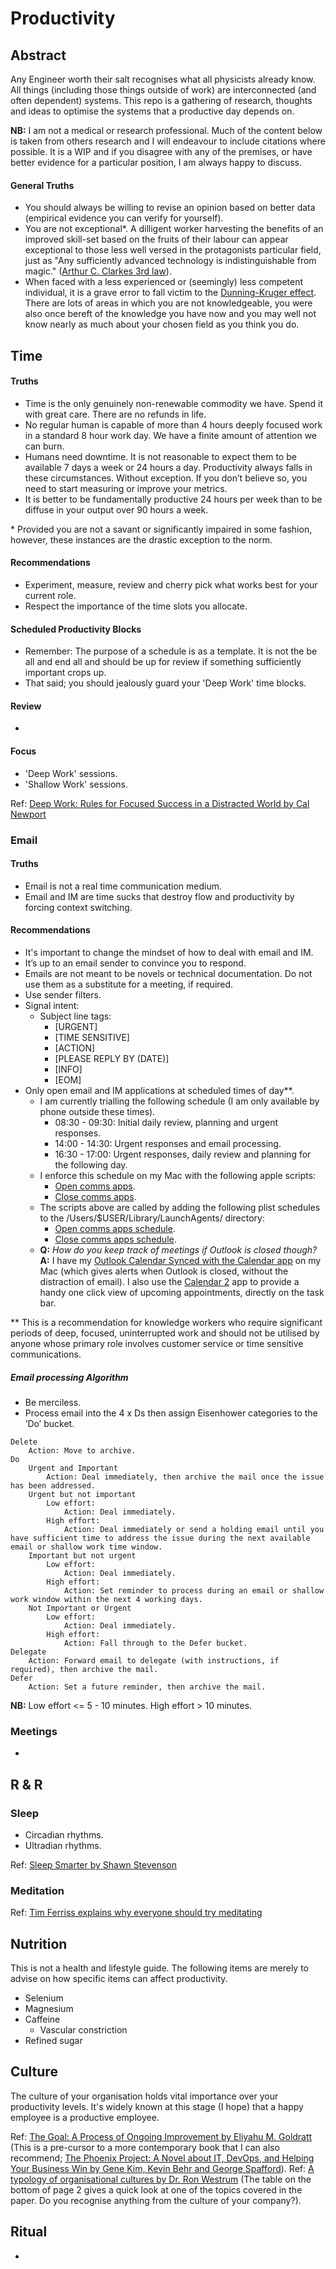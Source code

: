 # Productivity

## Abstract

Any Engineer worth their salt recognises what all physicists already know.  All things (including those things outside of work) are interconnected (and often dependent) systems.  This repo is a gathering of research, thoughts and ideas to optimise the systems that a productive day depends on.

**NB:** I am not a medical or research professional.  Much of the content below is taken from others research and I will endeavour to include citations where possible.  It is a WIP and if you disagree with any of the premises, or have better evidence for a particular position, I am always happy to discuss.

#### General Truths

* You should always be willing to revise an opinion based on better data (empirical evidence you can verify for yourself).
* You are not exceptional*. A dilligent worker harvesting the benefits of an improved skill-set based on the fruits of their labour can appear exceptional to those less well versed in the protagonists particular field, just as "Any sufficiently advanced technology is indistinguishable from magic." ([Arthur C. Clarkes 3rd law](https://en.wikipedia.org/wiki/Clarke%27s_three_laws)).
* When faced with a less experienced or (seemingly) less competent individual, it is a grave error to fall victim to the [Dunning-Kruger effect](https://rationalwiki.org/wiki/Dunning-Kruger_effect).  There are lots of areas in which you are not knowledgeable, you were also once bereft of the knowledge you have now and you may well not know nearly as much about your chosen field as you think you do.

## Time

#### Truths

* Time is the only genuinely non-renewable commodity we have.  Spend it with great care.  There are no refunds in life.
* No regular human is capable of more than 4 hours deeply focused work in a standard 8 hour work day. We have a finite amount of attention we can burn.
* Humans need downtime. It is not reasonable to expect them to be available 7 days a week or 24 hours a day. Productivity always falls in these circumstances. Without exception. If you don’t believe so, you need to start measuring or improve your metrics.
* It is better to be fundamentally productive 24 hours per week than to be diffuse in your output over 90 hours a week.

\* Provided you are not a savant or significantly impaired in some fashion, however, these instances are the drastic exception to the norm.

#### Recommendations

* Experiment, measure, review and cherry pick what works best for your current role.
* Respect the importance of the time slots you allocate.

#### Scheduled Productivity Blocks

* Remember: The purpose of a schedule is as a template.  It is not the be all and end all and should be up for review if something sufficiently important crops up.
* That said; you should jealously guard your 'Deep Work' time blocks.

#### Review

* 

#### Focus

* 'Deep Work' sessions.
* 'Shallow Work' sessions.

Ref: [Deep Work: Rules for Focused Success in a Distracted World by Cal Newport](https://www.amazon.com/Deep-Work-Focused-Success-Distracted/dp/1455586692)

### Email

#### Truths

* Email is not a real time communication medium.
* Email and IM are time sucks that destroy flow and productivity by forcing context switching.

#### Recommendations

* It's important to change the mindset of how to deal with email and IM.
* It’s up to an email sender to convince you to respond.
* Emails are not meant to be novels or technical documentation.  Do not use them as a substitute for a meeting, if required.
* Use sender filters.
* Signal intent:
    * Subject line tags:
        * [URGENT]
        * [TIME SENSITIVE]
        * [ACTION]
        * [PLEASE REPLY BY (DATE)]
        * [INFO]
        * [EOM]
* Only open email and IM applications at scheduled times of day**.
    * I am currently trialling the following schedule (I am only available by phone outside these times).
        * 08:30 - 09:30: Initial daily review, planning and urgent responses.
        * 14:00 - 14:30: Urgent responses and email processing.
        * 16:30 - 17:00: Urgent responses, daily review and planning for the following day.
    * I enforce this schedule on my Mac with the following apple scripts:
        * [Open comms apps](https://github.com/Collisio-Adolebitque/Productivity/blob/master/mac_customisation/email_and_im_schedule/open_comms_apps.scpt).
        * [Close comms apps](https://github.com/Collisio-Adolebitque/Productivity/blob/master/mac_customisation/email_and_im_schedule/close_comms_apps.scpt).
    * The scripts above are called by adding the following plist schedules to the /Users/$USER/Library/LaunchAgents/ directory:
        * [Open comms apps schedule](https://github.com/Collisio-Adolebitque/Productivity/blob/master/mac_customisation/email_and_im_schedule/com.comms.open.apps.plist).
        * [Close comms apps schedule](https://github.com/Collisio-Adolebitque/Productivity/blob/master/mac_customisation/email_and_im_schedule/com.comms.close.apps.plist).
    * **Q:** _How do you keep track of meetings if Outlook is closed though?_
        **A:** I have my [Outlook Calendar Synced with the Calendar app](https://support.apple.com/en-ie/guide/calendar/access-icloud-google-and-other-calendars-icl4308d6701/mac) on my Mac (which gives alerts when Outlook is closed, without the distraction of email).  I also use the [Calendar 2](https://itunes.apple.com/us/app/calendar-2/id415181149?mt=12) app to provide a handy one click view of upcoming appointments, directly on the task bar. 

\** This is a recommendation for knowledge workers who require significant periods of deep, focused, uninterrupted work and should not be utilised by anyone whose primary role involves customer service or time sensitive communications.

##### Email processing Algorithm

* Be merciless.
* Process email into the 4 x Ds then assign Eisenhower categories to the ‘Do’ bucket.

```
Delete
	Action: Move to archive.
Do
	Urgent and Important
	    Action: Deal immediately, then archive the mail once the issue has been addressed.
	Urgent but not important
	    Low effort:
	        Action: Deal immediately.
	    High effort: 
	        Action: Deal immediately or send a holding email until you have sufficient time to address the issue during the next available email or shallow work time window.
	Important but not urgent
	    Low effort:
	        Action: Deal immediately.
	    High effort:
	        Action: Set reminder to process during an email or shallow work window within the next 4 working days.
	Not Important or Urgent
	    Low effort:
	        Action: Deal immediately.
	    High effort: 
	        Action: Fall through to the Defer bucket.
Delegate
	Action: Forward email to delegate (with instructions, if required), then archive the mail.
Defer
	Action: Set a future reminder, then archive the mail.

```

**NB:** Low effort <= 5 - 10 minutes.
        High effort > 10 minutes.

### Meetings

* 

## R & R

### Sleep

* Circadian rhythms.
* Ultradian rhythms.

Ref: [Sleep Smarter by Shawn Stevenson](https://www.amazon.com/Sleep-Smarter-Essential-Strategies-Success/dp/1536618314)

### Meditation

Ref: [Tim Ferriss explains why everyone should try meditating](http://uk.businessinsider.com/tim-ferriss-meditation-strategy-tips-well-being-2017-11?r=US&IR=T)

## Nutrition

This is not a health and lifestyle guide.  The following items are merely to advise on how specific items can affect productivity.

* Selenium
* Magnesium
* Caffeine
    * Vascular constriction
* Refined sugar

## Culture

The culture of your organisation holds vital importance over your productivity levels.  It's widely known at this stage (I hope) that a happy employee is a productive employee. 

Ref: [The Goal: A Process of Ongoing Improvement by Eliyahu M. Goldratt](https://www.amazon.com/Goal-Process-Ongoing-Improvement/dp/0884271951) (This is a pre-cursor to a more contemporary book that I can also recommend; [The Phoenix Project: A Novel about IT, DevOps, and Helping Your Business Win by Gene Kim, Kevin Behr and George Spafford](https://www.amazon.com/Phoenix-Project-DevOps-Helping-Business/dp/0988262592)).
Ref: [A typology of organisational cultures by Dr. Ron Westrum](https://www.ncbi.nlm.nih.gov/pmc/articles/PMC1765804/pdf/v013p0ii22.pdf) (The table on the bottom of page 2 gives a quick look at one of the topics covered in the paper.  Do you recognise anything from the culture of your company?).

## Ritual

*